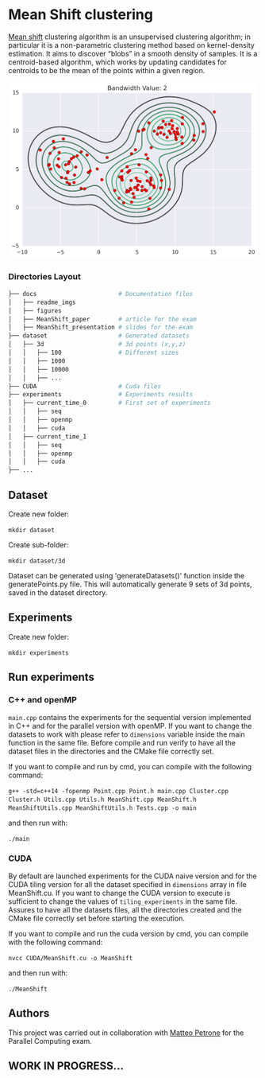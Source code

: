# Mean Shift clustering
[Mean shift](https://en.wikipedia.org/wiki/Mean_shift) clustering algorithm is an unsupervised clustering algorithm; in particular it is a non-parametric clustering  method based on kernel-density estimation.
It aims to discover “blobs” in a smooth density of samples. It is a centroid-based algorithm, which works by updating candidates for centroids to be the mean of the points within a given region.

<p align="center">
  <img src="https://github.com/francidellungo/Mean_Shift/blob/master/docs/readme_imgs/mean-shift.gif" width="600">
</p>

### Directories Layout

```bash
├── docs                       # Documentation files
│   ├── readme_imgs
│   ├── figures
│   ├── MeanShift_paper        # article for the exam 
│   ├── MeanShift_presentation # slides for the exam 
├── dataset                    # Generated datasets
│   ├── 3d                     # 3d points (x,y,z)
│   │   ├── 100                # Different sizes
│   │   ├── 1000 
│   │   ├── 10000 
│   │   ├── ... 
├── CUDA                       # Cuda files
├── experiments                # Experiments results
│   ├── current_time_0         # First set of experiments
│   │   ├── seq        
│   │   ├── openmp        
│   │   ├── cuda     
│   ├── current_time_1 
│   │   ├── seq        
│   │   ├── openmp        
│   │   ├── cuda  
├── ...
```

## Dataset
Create new folder: 
 
 `mkdir dataset` 

Create sub-folder:
 
 `mkdir dataset/3d`

Dataset can be generated using 'generateDatasets()' function inside the generatePoints.py file. 
This will automatically generate 9 sets of 3d points, saved in the dataset directory.

## Experiments
Create new folder:

`mkdir experiments` 

## Run experiments 
### C++ and openMP
 `main.cpp` contains the experiments for the sequential version implemented in C++ and for the parallel version with openMP.
 If you want to change the datasets to work with please refer to `dimensions` variable inside the main function in the same file.
Before compile and run verify to have all the dataset files in the directories and the CMake file correctly set.

If you want to compile and run by cmd, you can compile with the following command:

`g++ -std=c++14 -fopenmp Point.cpp Point.h main.cpp Cluster.cpp Cluster.h Utils.cpp Utils.h MeanShift.cpp MeanShift.h MeanShiftUtils.cpp MeanShiftUtils.h Tests.cpp -o main` 

and then run with:

`./main`


### CUDA 
By default are launched experiments for the CUDA naive version and for the CUDA tiling version for all the dataset specified in 
`dimensions`  array in file MeanShift.cu. If you want to change the CUDA version to execute is sufficient to change the values of `tiling_experiments` in the same file.
Assures to have all the datasets files, all the directories created and the CMake file correctly set before starting the execution. 

If you want to compile and run the cuda version by cmd, you can compile with the following command:

`nvcc CUDA/MeanShift.cu -o MeanShift` 

and then run with:

`./MeanShift`

## Authors
This project was carried out in collaboration with [Matteo Petrone](https://github.com/matpetrone) for the Parallel Computing exam.

## WORK IN PROGRESS...
